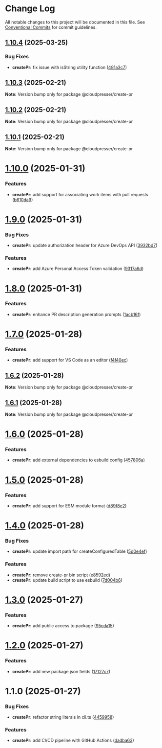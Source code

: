# Change Log

All notable changes to this project will be documented in this file.
See [Conventional Commits](https://conventionalcommits.org) for commit guidelines.

## [1.10.4](https://github.com/cloudpresser/llm-tools/compare/@cloudpresser/create-pr@1.10.3...@cloudpresser/create-pr@1.10.4) (2025-03-25)


### Bug Fixes

* **createPr:** fix issue with isString utility function ([481a3c7](https://github.com/cloudpresser/llm-tools/commit/481a3c7393faa809add25ced1650d8e048921582))





## [1.10.3](https://github.com/cloudpresser/llm-tools/compare/@cloudpresser/create-pr@1.10.2...@cloudpresser/create-pr@1.10.3) (2025-02-21)

**Note:** Version bump only for package @cloudpresser/create-pr





## [1.10.2](https://github.com/cloudpresser/llm-tools/compare/@cloudpresser/create-pr@1.10.1...@cloudpresser/create-pr@1.10.2) (2025-02-21)

**Note:** Version bump only for package @cloudpresser/create-pr





## [1.10.1](https://github.com/cloudpresser/llm-tools/compare/@cloudpresser/create-pr@1.10.0...@cloudpresser/create-pr@1.10.1) (2025-02-21)

**Note:** Version bump only for package @cloudpresser/create-pr





# [1.10.0](https://github.com/cloudpresser/llm-tools/compare/@cloudpresser/create-pr@1.9.0...@cloudpresser/create-pr@1.10.0) (2025-01-31)


### Features

* **createPr:** add support for associating work items with pull requests ([b610da9](https://github.com/cloudpresser/llm-tools/commit/b610da9b28e0b2e5b496d00825fb7dab49ed6b20))





# [1.9.0](https://github.com/cloudpresser/llm-tools/compare/@cloudpresser/create-pr@1.8.0...@cloudpresser/create-pr@1.9.0) (2025-01-31)


### Bug Fixes

* **createPr:** update authorization header for Azure DevOps API ([3932bd7](https://github.com/cloudpresser/llm-tools/commit/3932bd75185a9c0fd9012acc97da8d4bf96aca1a))


### Features

* **createPr:** add Azure Personal Access Token validation ([9317a6d](https://github.com/cloudpresser/llm-tools/commit/9317a6d63801abbc5d3d77e4ef25cdf70a017ad8))





# [1.8.0](https://github.com/cloudpresser/llm-tools/compare/@cloudpresser/create-pr@1.7.0...@cloudpresser/create-pr@1.8.0) (2025-01-31)


### Features

* **createPr:** enhance PR description generation prompts ([1acb16f](https://github.com/cloudpresser/llm-tools/commit/1acb16ff523f139f52bb301719b554d6eebcf676))





# [1.7.0](https://github.com/cloudpresser/llm-tools/compare/@cloudpresser/create-pr@1.6.2...@cloudpresser/create-pr@1.7.0) (2025-01-28)


### Features

* **createPr:** add support for VS Code as an editor ([f4f40ec](https://github.com/cloudpresser/llm-tools/commit/f4f40ec146b250b56de25abc980c21f26b2c480e))





## [1.6.2](https://github.com/cloudpresser/llm-tools/compare/@cloudpresser/create-pr@1.6.1...@cloudpresser/create-pr@1.6.2) (2025-01-28)

**Note:** Version bump only for package @cloudpresser/create-pr





## [1.6.1](https://github.com/cloudpresser/llm-tools/compare/@cloudpresser/create-pr@1.6.0...@cloudpresser/create-pr@1.6.1) (2025-01-28)

**Note:** Version bump only for package @cloudpresser/create-pr





# [1.6.0](https://github.com/cloudpresser/llm-tools/compare/@cloudpresser/create-pr@1.5.0...@cloudpresser/create-pr@1.6.0) (2025-01-28)


### Features

* **createPr:** add external dependencies to esbuild config ([457806a](https://github.com/cloudpresser/llm-tools/commit/457806a04c7bd9fa1116d0702e4dee0212ac769a))





# [1.5.0](https://github.com/cloudpresser/llm-tools/compare/@cloudpresser/create-pr@1.4.0...@cloudpresser/create-pr@1.5.0) (2025-01-28)


### Features

* **createPr:** add support for ESM module format ([d89f8e2](https://github.com/cloudpresser/llm-tools/commit/d89f8e2fae341c599b115e701a27759b64f9b2ab))





# [1.4.0](https://github.com/cloudpresser/llm-tools/compare/@cloudpresser/create-pr@1.3.0...@cloudpresser/create-pr@1.4.0) (2025-01-28)


### Bug Fixes

* **createPr:** update import path for createConfiguredTable ([5d0e4ef](https://github.com/cloudpresser/llm-tools/commit/5d0e4ef20bf65960bb2e0dde3562a3440224af63))


### Features

* **createPr:** remove create-pr bin script ([e8592ed](https://github.com/cloudpresser/llm-tools/commit/e8592ed47123a885c953d60cec632e29c0dbbe2f))
* **createPr:** update build script to use esbuild ([7d004b6](https://github.com/cloudpresser/llm-tools/commit/7d004b605bb2eada2c672c00211fdcdc10fa9d52))





# [1.3.0](https://github.com/cloudpresser/llm-tools/compare/@cloudpresser/create-pr@1.2.0...@cloudpresser/create-pr@1.3.0) (2025-01-27)


### Features

* **createPr:** add public access to package ([95cda15](https://github.com/cloudpresser/llm-tools/commit/95cda15ab97da1d17797ebbb6d0f1be4de656ee8))





# [1.2.0](https://github.com/cloudpresser/llm-tools/compare/@cloudpresser/create-pr@1.1.0...@cloudpresser/create-pr@1.2.0) (2025-01-27)


### Features

* **createPr:** add new package.json fields ([17127c7](https://github.com/cloudpresser/llm-tools/commit/17127c71dcaa8e39a15b3f8c039f314020ac20d6))





# 1.1.0 (2025-01-27)


### Bug Fixes

* **createPr:** refactor string literals in cli.ts ([4459958](https://github.com/cloudpresser/createPr/commit/44599584e91f1f1ffbd2d701738202bb1c8e6984))


### Features

* **createPr:** add CI/CD pipeline with GitHub Actions ([dadba63](https://github.com/cloudpresser/createPr/commit/dadba6308217696780a3d2011331a51dec4c2579))
